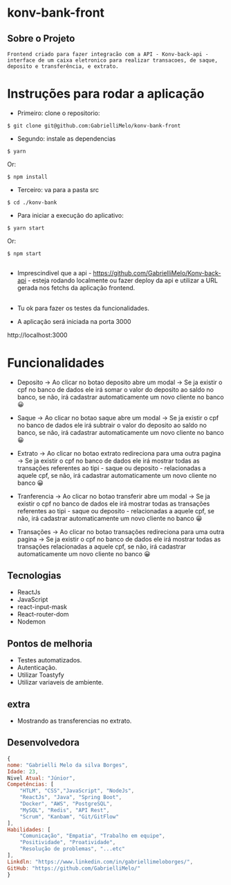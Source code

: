 # konv-bank-front

## Sobre o Projeto

    Frontend criado para fazer integracão com a API - Konv-back-api - interface de um caixa eletronico para realizar transacoes, de saque, deposito e transferência, e extrato.
# Instruções para rodar a aplicação
    
- Primeiro: clone o repositorio:

```shell
$ git clone git@github.com:GabrielliMelo/konv-bank-front
```

- Segundo: instale as dependencias

```shell
$ yarn 
```
Or:

```shell
$ npm install
```

- Terceiro: va para a pasta src
```
$ cd ./konv-bank
```

- Para iniciar a execução do aplicativo:
```shell
$ yarn start
```
Or:
```
$ npm start
```
##
- Imprescindivel que a api - https://github.com/GabrielliMelo/Konv-back-api - esteja rodando localmente ou fazer deploy da api e utilizar a URL gerada nos fetchs da aplicação frontend.
##
- Tu ok para fazer os testes da funcionalidades.

- A aplicação será iniciada na porta 3000

http://localhost:3000

# Funcionalidades

- Deposito -> Ao clicar no botao deposito abre um modal -> Se ja existir o cpf no banco de dados ele irá somar o valor do deposito ao saldo no banco, se não, irá cadastrar automaticamente um novo cliente no banco 😀

- Saque ->  Ao clicar no botao saque abre um modal -> Se ja existir o cpf no banco de dados ele irá subtrair o valor do deposito ao saldo no banco, se não, irá cadastrar automaticamente um novo cliente no banco 😀 

- Extrato ->  Ao clicar no botao extrato redireciona para uma outra pagina -> Se ja existir o cpf no banco de dados ele irá mostrar todas as transações referentes ao tipi - saque ou deposito -  relacionadas a aquele cpf, se não, irá cadastrar automaticamente um novo cliente no banco 😀

- Tranferencia ->  Ao clicar no botao transferir abre um modal -> Se ja existir o cpf no banco de dados ele irá mostrar todas as transações referentes ao tipi - saque ou deposito -  relacionadas a aquele cpf, se não, irá cadastrar automaticamente um novo cliente no banco 😀

- Transações ->  Ao clicar no botao transações redireciona para uma outra pagina -> Se ja existir o cpf no banco de dados ele irá mostrar todas as transações relacionadas a aquele cpf, se não, irá cadastrar automaticamente um novo cliente no banco 😀

## Tecnologias

- ReactJs
- JavaScript
- react-input-mask
- React-router-dom
- Nodemon

## Pontos de melhoria
- Testes automatizados.
- Autenticação.
- Utilizar Toastyfy
- Utilizar variaveis de ambiente.
## extra
- Mostrando as transferencias no extrato.

## Desenvolvedora 

``` js
{
nome: "Gabrielli Melo da silva Borges",
Idade: 23,
Nivel Atual: "Júnior",
Competências: [
	"HTLM", "CSS","JavaScript", "NodeJs", 
	"ReactJs", "Java", "Spring Boot", 
	"Docker", "AWS", "PostgreSQL", 
	"MySQL", "Redis", "API Rest", 
	"Scrum", "Kanbam", "Git/GitFlow"
],
Habilidades: [
	"Comunicação", "Empatia", "Trabalho em equipe", 
	"Positividade", "Proatividade", 
	"Resolução de problemas", "...etc"
],
Linkdln: "https://www.linkedin.com/in/gabriellimeloborges/",
GitHub: "https://github.com/GabrielliMelo/"
}
```

